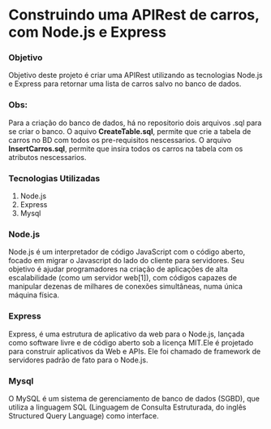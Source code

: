 <h1>Construindo uma APIRest de carros, com Node.js e Express</h1>


<h3>Objetivo</h3>

<P>Objetivo deste projeto é criar uma APIRest utilizando as tecnologias Node.js e Express para retornar uma lista de carros salvo no banco de dados.</P>

<h3>Obs: </h3>
<p>Para a criação do banco de dados, há no repositorio dois arquivos .sql para se criar o banco. O aquivo <b>CreateTable.sql</b>, permite que crie a tabela de carros no BD com todos os pre-requisitos nescessarios. O arquivo <b>InsertCarros.sql</b>, permite que insira todos os carros na tabela com os atributos nescessarios.</p>

<h3>Tecnologias Utilizadas</h3>

<ol>
  <li>Node.js</li>
  <li>Express</li>
  <li>Mysql</li>
</ol>

<h3>Node.js</h3>

<p>Node.js é um interpretador de código JavaScript com o código aberto, focado em migrar o Javascript do lado do cliente para servidores. Seu objetivo é ajudar programadores na criação de aplicações de alta escalabilidade (como um servidor web[1]), com códigos capazes de manipular dezenas de milhares de conexões simultâneas, numa única máquina física.</p>


<h3>Express</h3>

<p>Express, é uma estrutura de aplicativo da web para o Node.js, lançada como software livre e de código aberto sob a licença MIT.Ele é projetado para construir aplicativos da Web e APIs. Ele foi chamado de framework de servidores padrão de fato para o Node.js.</p>

<h3>Mysql</h3>

<p>O MySQL é um sistema de gerenciamento de banco de dados (SGBD), que utiliza a linguagem SQL (Linguagem de Consulta Estruturada, do inglês Structured Query Language) como interface. </p>
